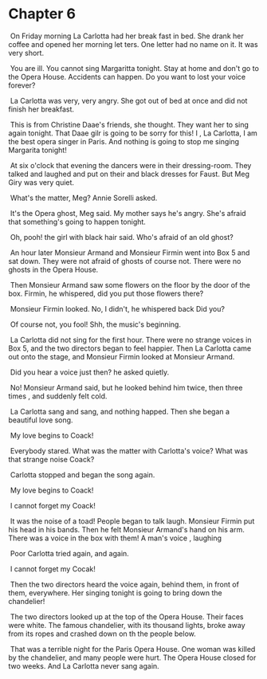 # Chapter 6

​	On Friday morning La Carlotta had her break fast in bed. She drank her coffee and opened her morning let ters. One letter had no name on it. It was very short.

​	You are ill. You cannot sing Margaritta tonight. Stay at home and don't go to the Opera House. Accidents can happen. Do you want to lost your voice forever?

​	La Carlotta was very, very angry. She got out of bed at once and did not finish her breakfast.

​	This is from Christine Daae's friends, she thought. They want her to sing again tonight. That Daae gilr is going to be sorry for this! I , La Carlotta, I am the best opera singer in Paris. And nothing is going to stop me singing Margarita tonight!

​	At six o'clock that evening the dancers were in their dressing-room. They talked and laughed and put on their and black dresses for Faust. But Meg Giry was very quiet.

​	What's the matter, Meg? Annie Sorelli asked.

​	It's the Opera ghost, Meg said. My mother says he's angry. She's afraid that something's going to happen tonight.

​	Oh, pooh! the girl with black hair said. Who's afraid of an old ghost?

​	An hour later Monsieur Armand and Monsieur Firmin went into Box 5 and sat down. They were not afraid of ghosts of course not. There were no ghosts in the Opera House.

​	Then Monsieur Armand saw some flowers on the floor by the door of the box. Firmin, he whispered, did you put those flowers there?

​	Monsieur Firmin looked. No, I didn't, he whispered back Did you?

​	Of course not, you fool! Shh, the music's beginning.

​	La Carlotta did not sing for the first hour. There were no strange voices in Box 5, and the two directors began to feel happier. Then La Carlotta came out  onto the stage, and Monsieur Firmin looked at Monsieur Armand.

​	Did you hear a voice just then? he asked quietly.

​	No! Monsieur Armand said, but he looked behind him twice, then three times , and suddenly felt cold.

​	La Carlotta sang and sang, and nothing happed. Then she began a beautiful love song.

​	My love begins to Coack!

​	Everybody stared. What was the matter with Carlotta's voice? What was that strange noise Coack?

​	Carlotta stopped and began the  song again.

​	My love begins to Coack!

​	I cannot forget my Coack!

​	It was the noise of a toad! People began to talk laugh. Monsieur Firmin put his head in his bands. Then he felt Monsieur Armand's hand on his arm. There was a voice in the box with them! A man's voice , laughing

​	Poor Carlotta tried again, and again.

​	I cannot forget my Cocak!

​	Then the two directors heard the voice again, behind them, in front of them, everywhere. Her singing tonight is going to bring down the chandelier!

​	The two directors looked up at the top of the Opera House. Their faces were white. The famous chandelier, with its thousand lights, broke away from its ropes and crashed down on th the people below.

​	That was a terrible night for the Paris Opera House. One woman was killed by the chandelier, and many people were hurt. The Opera House closed for two weeks. And La Carlotta never sang again.